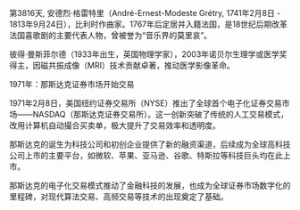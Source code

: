 第3816天, 安德烈·格雷特里（André-Ernest-Modeste Grétry, 1741年2月8日 - 1813年9月24日），比利时作曲家。1767年后定居并入籍法国，是18世纪后期改革法国喜歌剧的主要代表人物，曾被誉为“音乐界的莫里哀”。

彼得·曼斯菲尔德（1933年出生，英国物理学家），2003年诺贝尔生理学或医学奖得主，因磁共振成像（MRI）技术贡献卓著，推动医学影像革命。

1971年：那斯达克证券市场开始交易

1971年2月8日，美国纽约证券交易所（NYSE）推出了全球首个电子化证券交易市场——NASDAQ（那斯达克证券交易所）。这一创新突破了传统的人工交易模式，改用计算机自动撮合买卖单，极大提升了交易效率和透明度。

那斯达克的诞生为科技公司和初创企业提供了新的融资渠道，后续成为全球高科技公司上市的主要平台，如微软、苹果、亚马逊、谷歌、特斯拉等科技巨头均在此上市。

那斯达克的电子化交易模式推动了金融科技的发展，也成为全球证券市场数字化的里程碑，对现代算法交易、高频交易等技术的出现奠定了基础。